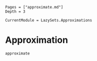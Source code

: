 ```@contents
Pages = ["approximate.md"]
Depth = 3
```

```@meta
CurrentModule = LazySets.Approximations
```

# Approximation

```@docs
approximate
```
